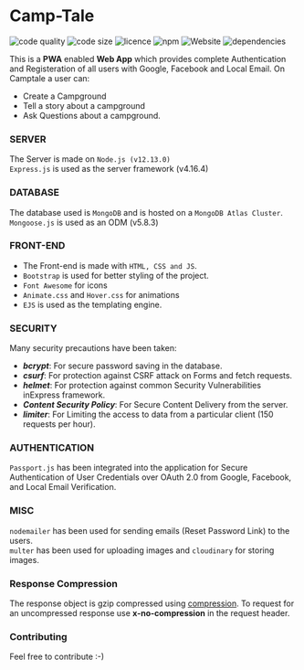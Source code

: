 # Camp-Tale

![code quality](https://img.shields.io/badge/code%20quality-A-brightgreen)
![code size](https://img.shields.io/badge/code%20size-110%20kB-orange)
![licence](https://img.shields.io/github/license/Aayush-1999/Camptale)
![npm](https://img.shields.io/badge/npm-v6.13.0-blue)
![Website](https://img.shields.io/website?up_color=light%20green&up_message=up&url=https%3A%2F%2Fgithub.com%2FAayush-1999%2FCamptale)
![dependencies](https://img.shields.io/david/Aayush-1999/Camptale?label=dependencies)

This is a **PWA** enabled **Web App** which provides complete Authentication and Registeration of all users with Google, Facebook and Local Email. On Camptale a user can:
* Create a Campground
* Tell a story about a campground
* Ask Questions about a campground.

### SERVER

The Server is made on `Node.js (v12.13.0)`
<br/>
`Express.js` is used as the server framework (v4.16.4)

### DATABASE

The database used is `MongoDB` and is hosted on a `MongoDB Atlas Cluster`.
<br/>
`Mongoose.js` is used as an ODM (v5.8.3)

### FRONT-END

* The Front-end is made with `HTML, CSS and JS`.
* `Bootstrap` is used for better styling of the project.
* `Font Awesome` for icons
* `Animate.css` and `Hover.css` for animations
* `EJS` is used as the templating engine.

### SECURITY

Many security precautions have been taken:
* ***bcrypt***: For secure password saving in the database.
* ***csurf***: For protection against CSRF attack on Forms and fetch requests.
* ***helmet***: For protection against common Security Vulnerabilities inExpress framework.
* ***Content Security Policy***: For Secure Content Delivery from the server.
* ***limiter***: For Limiting the access to data from a particular client (150 requests per hour).

### AUTHENTICATION

`Passport.js` has been integrated into the application for Secure Authentication of User Credentials over OAuth 2.0 from Google, Facebook, and Local Email Verification.

### MISC

`nodemailer` has been used for sending emails (Reset Password Link) to the users.
<br/>
`multer` has been used for uploading images and `cloudinary` for storing images.

### Response Compression

The response object is gzip compressed using [compression](https://www.npmjs.com/package/compression). To request for an uncompressed response use **x-no-compression** in the request header.

### Contributing

Feel free to contribute :-)